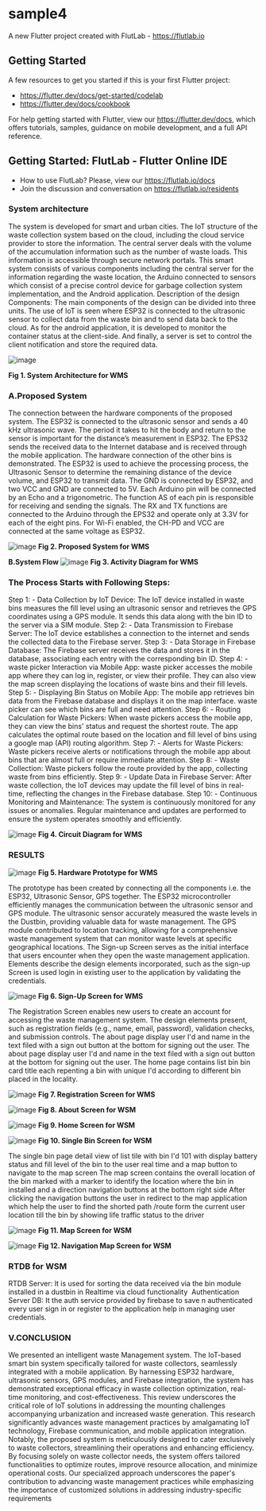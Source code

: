 # sample4

A new Flutter project created with FlutLab - https://flutlab.io

## Getting Started

A few resources to get you started if this is your first Flutter project:

- https://flutter.dev/docs/get-started/codelab
- https://flutter.dev/docs/cookbook

For help getting started with Flutter, view our
https://flutter.dev/docs, which offers tutorials,
samples, guidance on mobile development, and a full API reference.

## Getting Started: FlutLab - Flutter Online IDE

- How to use FlutLab? Please, view our https://flutlab.io/docs
- Join the discussion and conversation on https://flutlab.io/residents


### **System architecture**
The system is developed for smart and urban cities. The IoT structure of the waste collection system based on the cloud, including the cloud service provider to store the information. The central server deals with the volume of the accumulation information such as the number of waste loads. This information is accessible through secure network portals. This smart system consists of various components including the central server for the information regarding the waste location, the Arduino connected to sensors which consist of a precise control device for garbage collection system implementation, and the Android application. Description of the design Components: The main components of the design can be divided into three units. The use of IoT is seen where ESP32 is connected to the ultrasonic sensor to collect data from the waste bin and to send data back to the cloud. As for the android application, it is developed to monitor the container status at the client-side. And finally, a server is set to control the client notification and store the required data.


![image](https://github.com/Mohit126/SMWMS_IOT-EcoBin-/assets/81141220/dac24ee8-1c7a-40d3-93ee-05cc34378ec9)

**Fig 1. System Architecture for WMS**

### **A.Proposed System**
The connection between the hardware components of the proposed system. The ESP32 is connected to the ultrasonic sensor and sends a 40 kHz ultrasonic wave. The period it takes to hit the body and return to the sensor is important for the distance’s measurement in ESP32. The EPS32 sends the received data to the Internet database and is received through the mobile application. The hardware connection of the other bins is demonstrated. The ESP32 is used to achieve the processing process, the Ultrasonic Sensor to determine the remaining distance of the device volume, and ESP32 to transmit data. The GND is connected by ESP32, and two VCC and GND are connected to 5V. Each Arduino pin will be connected by an Echo and a trigonometric. The function AS of each pin is responsible for receiving and sending the signals. The RX and TX functions are connected to the Arduino through the EPS32 and operate only at 3.3V for each of the eight pins. For Wi-Fi enabled, the CH-PD and VCC are connected at the same voltage as ESP32.



![image](https://github.com/Mohit126/SMWMS_IOT-EcoBin-/assets/81141220/9d932298-bdd7-4049-b8b7-2816acef05e7)
**Fig 2. Proposed System for WMS**
		

**B.System Flow**
![image](https://github.com/Mohit126/SMWMS_IOT-EcoBin-/assets/81141220/6419a94d-bd14-4c7a-89cf-9bbd516ea9cc)
**Fig 3. Activity Diagram for WMS**


### **The Process Starts with Following Steps:**
Step 1: - Data Collection by IoT Device: The IoT device installed in waste bins measures the fill level using an ultrasonic sensor and retrieves the GPS coordinates using a GPS module. It sends this data along with the bin ID to the server via a SIM module.
Step 2: - Data Transmission to Firebase Server: The IoT device establishes a connection to the internet and sends the collected data to the Firebase server.
Step 3: - Data Storage in Firebase Database: The Firebase server receives the data and stores it in the database, associating each entry with the corresponding bin ID.
Step 4: - waste picker Interaction via Mobile App: waste picker accesses the mobile app where they can log in, register, or view their profile. They can also view the map screen displaying the locations of waste bins and their fill levels.
Step 5: - Displaying Bin Status on Mobile App: The mobile app retrieves bin data from the Firebase database and displays it on the map interface. waste picker can see which bins are full and need attention.
Step 6: - Routing Calculation for Waste Pickers: When waste pickers access the mobile app, they can view the bins' status and request the shortest route. The app calculates the optimal route based on the location and fill level of bins using a google map (API) routing algorithm.
Step 7: - Alerts for Waste Pickers: Waste pickers receive alerts or notifications through the mobile app about bins that are almost full or require immediate attention.
Step 8: - Waste Collection: Waste pickers follow the route provided by the app, collecting waste from bins efficiently.
Step 9: - Update Data in Firebase Server: After waste collection, the IoT devices may update the fill level of bins in real-time, reflecting the changes in the Firebase database.
Step 10: - Continuous Monitoring and Maintenance: The system is continuously monitored for any issues or anomalies. Regular maintenance and updates are performed to ensure the system operates smoothly and efficiently.

![image](https://github.com/Mohit126/SMWMS_IOT-EcoBin-/assets/81141220/e6aa6ef4-9d50-4f7b-9b2f-4e9d456766e6)
**Fig 4. Circuit Diagram for WMS**

### **RESULTS**
![image](https://github.com/Mohit126/SMWMS_IOT-EcoBin-/assets/81141220/4c142ad0-43a1-4e0d-a745-a86257dbc545)
**Fig 5. Hardware Prototype for WMS**

The prototype has been created by connecting all the components i.e. the ESP32, Ultrasonic Sensor, GPS together. The ESP32 microcontroller efficiently manages the communication between the ultrasonic sensor and GPS module. The ultrasonic sensor accurately measured the waste levels in the Dustbin, providing valuable data for waste management. The GPS module contributed to location tracking, allowing for a comprehensive waste management system that can monitor waste levels at specific geographical locations.
The Sign-up Screen serves as the initial interface that users encounter when they open the waste management application. Elements describe the design elements incorporated, such as the sign-up Screen is used login in existing user to the application by validating the credentials.

![image](https://github.com/Mohit126/SMWMS_IOT-EcoBin-/assets/81141220/c1cfb6a6-e8bb-47bf-8399-275466a6be39)
**Fig 6. Sign-Up Screen for WMS**

The Registration Screen enables new users to create an account for accessing the waste management system. The design elements present, such as registration fields (e.g., name, email, password), validation checks, and submission controls. The about page display user I'd and name in the text filed with a sign out button at the bottom for signing out the user.
The about page display user I'd and name in the text filed with a sign out button at the bottom for signing out the user.
The home page contains list bin bin card title each repenting a bin with unique I'd according to different bin placed in the locality.

![image](https://github.com/Mohit126/SMWMS_IOT-EcoBin-/assets/81141220/e93616e4-76db-4488-9d10-b213ba0a2974)
**Fig 7. Registration Screen for WMS**

![image](https://github.com/Mohit126/SMWMS_IOT-EcoBin-/assets/81141220/91b792b0-f374-4e21-a42b-f3e2ab9f6d1f)
**Fig 8. About Screen for WSM**

![image](https://github.com/Mohit126/SMWMS_IOT-EcoBin-/assets/81141220/2872431c-c8f8-4fbf-b39c-7765a83d43ff)
**Fig 9. Home Screen for WSM**

![image](https://github.com/Mohit126/SMWMS_IOT-EcoBin-/assets/81141220/206f1dd2-a983-4f66-95d4-a2668aa3d3f6)
**Fig 10. Single Bin Screen for WSM**

The single bin page detail view of list tile with bin I'd 101 with display battery status and fill level of the bin to the user real time and a map button to navigate to the map screen
The map screen contains the overall location of the bin marked with a marker to identify the location where the bin in installed and a direction navigation buttons at the bottom right side
After clicking the navigation buttons the user in redirect to the map application which help the user to find the shorted path /route form the current user location till the bin by showing life traffic status to the driver

![image](https://github.com/Mohit126/SMWMS_IOT-EcoBin-/assets/81141220/e56a11dd-1ada-493b-a49a-3fef6237c806)
**Fig 11. Map Screen for WSM**

![image](https://github.com/Mohit126/SMWMS_IOT-EcoBin-/assets/81141220/cbe5851d-9374-499c-8711-c2d9844bb32e)
**Fig 12. Navigation Map Screen for WSM**

### **RTDB for WSM**
RTDB Server: It is used for sorting the data received via the bin module installed in a dustbin in Realtime via cloud functionality 
Authentication Server DB: It the auth service provided by firebase to save n authenticated every user sign in or register to the application help in managing user credentials.



### V.CONCLUSION
We presented an intelligent waste Management system. The IoT-based smart bin system specifically tailored for waste collectors, seamlessly integrated with a mobile application. By harnessing ESP32 hardware, ultrasonic sensors, GPS modules, and Firebase integration, the system has demonstrated exceptional efficacy in waste collection optimization, real-time monitoring, and cost-effectiveness. This review underscores the critical role of IoT solutions in addressing the mounting challenges accompanying urbanization and increased waste generation. This research significantly advances waste management practices by amalgamating IoT technology, Firebase communication, and mobile application integration. Notably, the proposed system is meticulously designed to cater exclusively to waste collectors, streamlining their operations and enhancing efficiency. By focusing solely on waste collector needs, the system offers tailored functionalities to optimize routes, improve resource allocation, and minimize operational costs. Our specialized approach underscores the paper's contribution to advancing waste management practices while emphasizing the importance of customized solutions in addressing industry-specific requirements
